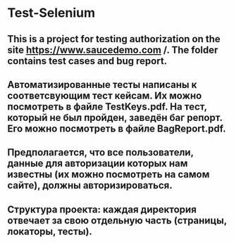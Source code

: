 # Test-Selenium
This is a project for testing authorization on the site https://www.saucedemo.com /. The folder contains test cases and bug report.
-----------------------------------------------------------------------------------------------------------------------------
Автоматизированные тесты написаны к соответсвующим тест кейсам. Их можно посмотреть в файле TestKeys.pdf. 
На тест, который не был пройден, заведён баг репорт. Его можно посмотреть в файле BagReport.pdf.
-----------------------------------------------------------------------------------------------------------------------------
Предполагается, что все пользователи, данные для авторизации которых нам известны (их можно посмотреть на самом сайте), 
должны авторизироваться.
-----------------------------------------------------------------------------------------------------------------------------
Структура проекта: каждая директория отвечает за свою отдельную часть (страницы, локаторы, тесты). 
-----------------------------------------------------------------------------------------------------------------------------